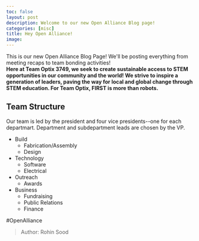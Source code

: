 ```yaml
---
toc: false
layout: post
description: Welcome to our new Open Alliance Blog page! 
categories: [misc]
title: Hey Open Alliance!
image: 
---
```


This is our new Open Alliance Blog Page! We'll be posting everything from meeting recaps to team bonding activities!
<br>
**Here at Team Optix 3749, we seek to create sustainable access to STEM opportunities in our community and the world! We strive to inspire a generation of leaders, paving the way for local and global change through STEM education. For Team Optix, FIRST is more than robots.**

## Team Structure
Our team is led by the president and four vice presidents--one for each departmart. Department and subdepartment leads are chosen by the VP.  
 - Build
   - Fabrication/Assembly
   - Design
 - Technology
   - Software
   - Electrical
 - Outreach
   - Awards
 - Business
   - Fundraising
   - Public Relations
   - Finance

#OpenAlliance

> Author: Rohin Sood